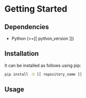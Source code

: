 # Getting Started

## Dependencies

* Python (>=[[ python_version ]])

## Installation

It can be installed as follows using pip:

```bash
pip install -U [[ repository_name ]]
```

## Usage
